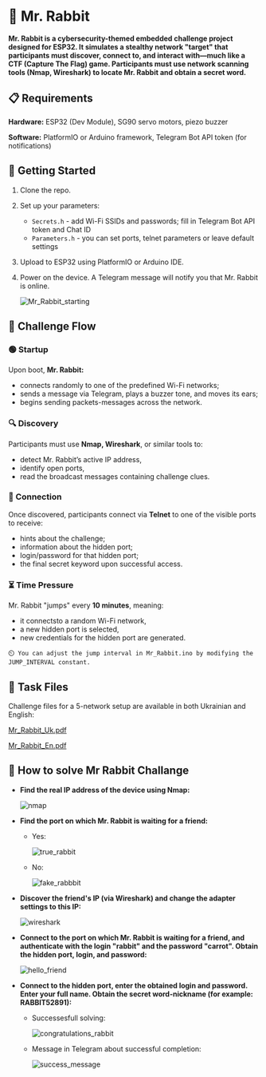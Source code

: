 # 🐰 Mr. Rabbit
**Mr. Rabbit is a cybersecurity-themed embedded challenge project designed for ESP32. It simulates a stealthy network "target" that participants must discover, connect to, and interact with—much like a CTF (Capture The Flag) game. Participants must use network scanning tools (Nmap, Wireshark) to locate Mr. Rabbit and obtain a secret word.**


## 📋 Requirements
**Hardware:** ESP32 (Dev Module), SG90 servo motors, piezo buzzer

**Software:** PlatformIO or Arduino framework, Telegram Bot API token (for notifications)


## 🚀 Getting Started
1. Clone the repo.

2. Set up your parameters:
   + `Secrets.h` - add Wi-Fi SSIDs and passwords; fill in Telegram Bot API token and Chat ID
   + `Parameters.h` - you can set ports, telnet parameters or leave default settings

4. Upload to ESP32 using PlatformIO or Arduino IDE.

5. Power on the device. A Telegram message will notify you that Mr. Rabbit is online.

   ![Mr_Rabbit_starting](https://github.com/user-attachments/assets/bbbe1ef5-638c-4562-aa92-7e7bf9ffa079)


## 🔀 Challenge Flow
### 🟢 Startup
Upon boot, **Mr. Rabbit:**
+ connects randomly to one of the predefined Wi-Fi networks;
+ sends a message via Telegram, plays a buzzer tone, and moves its ears;
+ begins sending packets-messages across the network.

### 🔍 Discovery

Participants must use **Nmap, Wireshark**, or similar tools to:
+ detect Mr. Rabbit’s active IP address,
+ identify open ports,
+ read the broadcast messages containing challenge clues.

### 🔐 Connection

Once discovered, participants connect via **Telnet** to one of the visible ports to receive:
+ hints about the challenge;
+ information about the hidden port;
+ login/password for that hidden port;
+ the final secret keyword upon successful access.

### ⏳ Time Pressure

Mr. Rabbit "jumps" every **10 minutes**, meaning:
+ it connectsto a random Wi-Fi network,
+ a new hidden port is selected,
+ new credentials for the hidden port are generated.

`⏲️ You can adjust the jump interval in Mr_Rabbit.ino by modifying the JUMP_INTERVAL constant.`

## 📁 Task Files
Challenge files for a 5-network setup are available in both Ukrainian and English:

[Mr_Rabbit_Uk.pdf](https://github.com/user-attachments/files/20193534/Mr_Rabbit_Uk.pdf)

[Mr_Rabbit_En.pdf](https://github.com/user-attachments/files/20193235/Mr_Rabbit_En.pdf)

## 🧠 How to solve Mr Rabbit Challange

+ **Find the real IP address of the device using Nmap:**

  ![nmap](https://github.com/user-attachments/assets/6ad2d861-9563-434b-a733-5eca6ed32bc2)

+ **Find the port on which Mr. Rabbit is waiting for a friend:**
  - Yes:

    ![true_rabbit](https://github.com/user-attachments/assets/ec75efb8-4d49-4b6a-87dd-8ca11ed4c821)

  - No:

    ![fake_rabbbit](https://github.com/user-attachments/assets/fb829639-1755-41b0-b863-d07fbb11c523)

+ **Discover the friend's IP (via Wireshark) and change the adapter settings to this IP:**

  ![wireshark](https://github.com/user-attachments/assets/d6feb207-1dca-4fee-9fb3-c931dad9ecd4)

+ **Connect to the port on which Mr. Rabbit is waiting for a friend, and authenticate with the login "rabbit" and the password "carrot". Obtain the hidden port, login, and password:**

  ![hello_friend](https://github.com/user-attachments/assets/76cfffa9-8e6c-4f9c-bc6b-e6b5ee66c339)

+ **Connect to the hidden port, enter the obtained login and password. Enter your full name. Obtain the secret word-nickname (for example: RABBIT52891):**

  - Successesfull solving:
    
    ![congratulations_rabbit](https://github.com/user-attachments/assets/aa405dfc-ebf5-4470-8848-d0f460a8c9a8)
  - Message in Telegram about successful completion:
    
    ![success_message](https://github.com/user-attachments/assets/c31989ab-e777-4647-a76d-fb0a5e43a78d)


